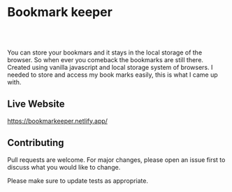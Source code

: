 <h1>Bookmark keeper</h1>
<div>
  <img src="" />
</div>
</br></br>
<p>You can store your bookmars and it stays in the local storage of the browser. So when ever you comeback the bookmarks are still there.
Created using vanilla javascript and local storage system of browsers. I needed to store and access my book marks easily, this is what I came up with.</p>

## Live Website
https://bookmarkeeper.netlify.app/

## Contributing
Pull requests are welcome. For major changes, please open an issue first to discuss what you would like to change.

Please make sure to update tests as appropriate.
